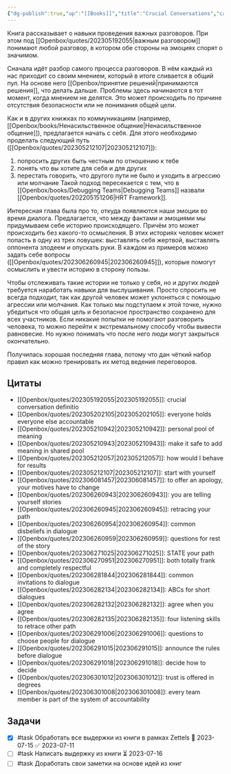 ```yaml
---
{"dg-publish":true,"up":"[[Books]]","title":"Crucial Conversations","category":"book","status":"Reviewing","tags":["books"],"rating":3,"date":"2023-02-13","modified_at":"2023-07-16T19:27:56+03:00","dg-path":"/books/Crucial Conversations.md","permalink":"/books/crucial-conversations/","dgPassFrontmatter":true}
---
```





Книга рассказывает о навыки проведения важных разговоров. При этом под [[Openbox/quotes/202305192055\|важным разговором]] понимают любой разговор, в котором обе стороны на эмоциях спорят о значимом. 

Сначала идёт разбор самого процесса разговоров. В нём каждый из нас приходит со своим мнением, который в итоге сливается в общий пул. На основе него [[Openbox/принятие решений\|принимаются решения]], что делать дальше. Проблемы здесь начинаются в тот момент, когда мнением не делятся. Это может происходить по причине отсутствия безопасности или не понимания общей цели.

Как и в других книжках по коммуникациям (например, [[Openbox/books/Ненасильственное общение\|Ненасильственное общение]]), предлагается начать с себя. Для этого необходимо проделать следующий путь ([[Openbox/quotes/202305212107\|202305212107]]):
1. попросить других быть честным по отношению к тебе
2. понять что вы хотите для себя и для других
3. перестать говорить, что другого пути не было и уходить в агрессию или молчание
Такой подход пересекается с тем, что в [[Openbox/books/Debugging Teams\|Debugging Teams]] назвали [[Openbox/quotes/202205151206\|HRT Framework]].

Интересная глава была про то, откуда появляются наши эмоции во время диалога. Предлагается, что между фактами и эмоциями мы придумываем себе историю происходящего. Причём это может происходить без какого-то осмысления. В этих историях человек может попасть в одну из трех ловушек: выставлять себя жертвой, выставлять оппонента злодеем и опускать руки. В каждом из примеров можно задать себе вопросы ([[Openbox/quotes/202306260945\|202306260945]]), которые помогут осмыслить и увести историю в сторону пользы.

Чтобы отслеживать такие истории не только у себя, но и других людей требуется наработать навыки для выслушивания. Просто спросить не всегда подходит, так как другой человек может уклоняться с помощью агрессии или молчания. Как только мы подступаем к этой точке, нужно убедиться что общая цель и безопасное пространство сохранено для всех участников. Если никакие попытки не помогают разговорить человека, то можно перейти к экстремальному способу чтобы вывести равновесие. Но нужно понимать что после него люди могут закрыться окончательно.

Получилась хорошая последняя глава, потому что дан чёткий набор правил как можно тренировать их метод ведения переговоров.

## Цитаты

- [[Openbox/quotes/202305192055\|202305192055]]: crucial conversation definitio
- [[Openbox/quotes/202305202105\|202305202105]]: everyone holds everyone else accountable
- [[Openbox/quotes/202305210942\|202305210942]]: personal pool of meaning
- [[Openbox/quotes/202305210943\|202305210943]]: make it safe to add meaning in shared pool
- [[Openbox/quotes/202305212057\|202305212057]]: how would I behave for results
- [[Openbox/quotes/202305212107\|202305212107]]: start with yourself
- [[Openbox/quotes/202306081457\|202306081457]]: to offer an apology, your motives have to change
- [[Openbox/quotes/202306260943\|202306260943]]: you are telling yourself stories
- [[Openbox/quotes/202306260945\|202306260945]]: retracing your path
- [[Openbox/quotes/202306260954\|202306260954]]: common disbeliefs in dialogue
- [[Openbox/quotes/202306260959\|202306260959]]: questions for rest of the story
- [[Openbox/quotes/202306271025\|202306271025]]: STATE your path
- [[Openbox/quotes/202306270951\|202306270951]]: both totally frank and completely respectful
- [[Openbox/quotes/202306281844\|202306281844]]: common invitations to dialogue
- [[Openbox/quotes/202306282134\|202306282134]]: ABCs for short dialogues
- [[Openbox/quotes/202306282132\|202306282132]]: agree when you agree
- [[Openbox/quotes/202306282135\|202306282135]]: four listening skills to retrace other path
- [[Openbox/quotes/202306291006\|202306291006]]: questions to choose people for dialogue
- [[Openbox/quotes/202306291015\|202306291015]]: announce the rules before dialogue
- [[Openbox/quotes/202306291018\|202306291018]]: decide how to decide
- [[Openbox/quotes/202306301012\|202306301012]]: trust is offered in degrees
- [[Openbox/quotes/202306301008\|202306301008]]: every team member is part of the system of accountability


## Задачи

- [x] #task Обработать все выдержки из книги в рамках Zettels 📅 2023-07-15 ✅ 2023-07-11
- [ ] #task Написать выдержку из книги ⏳ 2023-07-16
- [ ] #task Доработать свои заметки на основе идей из книг
